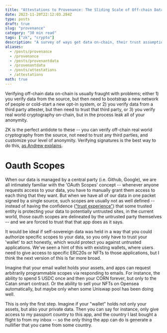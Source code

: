 ```yaml
---
title: "Attestations to Provenance: The Sliding Scale of Off-chain Data Guarantees"
date: 2023-11-20T22:12:03.284Z
type: posts
draft: true
slug: "provenance"
category: "30 min read"
tags: ["zk", "crypto"]
description: "A survey of ways get data on-chain, their trust assumptions, why signatures are essential, and the mental model of attestations and provenance."
aliases:
  - /posts/provenance
  - /provenance
  - /posts/provenantdata
  - /provenantdata
  - /posts/attestations
  - /attestations
math: true
---
```


Verifying off-chain data on-chain is usually fraught with problems; either 1) you verify data from the source, but then need to bootstrap a new network of people or cold-start a new opt-in system, or 2) you verify data from a third party attester, but then need to trust that third party, or 3) you verify real world cryptography on-chain, but in the process leak all of your anonymity.

ZK is the perfect antidote to these -- you can verify off-chain real world cryptography from the source, not need to trust any third parties, and customize your level of anonymity. Verifying signatures is the best way to do this, [as Andrew explains](https://www.andrewclu.com/sign-everything).

# Oauth Scopes

When our data is managed by a central party (i.e. Github, Google), we are all intimately familiar with the 'OAuth Scopes' concept -- whenever anyone requests access to your data, you have to manually grant them access to each thing that they want. But when we have all of our data in one packet signed by a single source, such scopes are usually not as well defined -- instead of having the confidence (["trust experience"](https://stark.mirror.xyz/rkLEVz9p4r3ouusD-WCkWP_iVZYkZ0K7TFkzeRfiXCU)) that some trusted entity is protecting your data to potentially untrusted sites, in the current world, those oauth scopes are delineated by the untrusted party themselves -- and we are forced to trust that that app does as it says.

It would be ideal if self-sovereign data was held in a way that you could authorize specific scopes to your data, so you only have to trust your 'wallet' to act honestly, which would protect you against untrusted applications. We've seen a hint of this with existing wallets, where users need to give access to specific ERC20s or NFTs to those applications, but I think the next version of this is far more broad.

Imagine that your email wallet holds your assets, and apps can request arbitrarily programmable scopes via responding to emails. For instance, the ability to spend 5 USDC once and then your CORN forever, but only to the Catan smart contract. Or the ability to sell your NFTs on Opensea automatically, but maybe only when some Uniswap pool has been doing well.

This is only the first step. Imagine if your "wallet" holds not only your assets, but also your private data. Then you can say for instance, only give access to my passport country to this app, and the country I last bought a flight to from my inbox -- so the only thing the app can do is generate a nullifier that you came from some country.